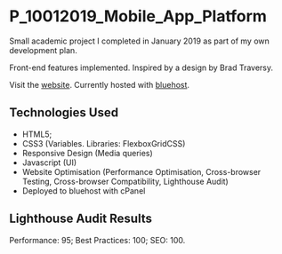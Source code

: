# P_10012019_Mobile_App_Platform

Small academic project I completed in January 2019 as part of my own development plan.

Front-end features implemented. Inspired by a design by Brad Traversy.

Visit the [website](https://www.appplatform.maturedev.com). Currently hosted with [bluehost](https://www.bluehost.com/).

## Technologies Used
* HTML5;
* CSS3 (Variables. Libraries: FlexboxGridCSS)
* Responsive Design (Media queries)
* Javascript (UI)
* Website Optimisation (Performance Optimisation, Cross-browser Testing, Cross-browser Compatibility, Lighthouse Audit)
* Deployed to bluehost with cPanel

## Lighthouse Audit Results
Performance: 95;
Best Practices: 100;
SEO: 100.


